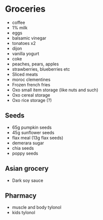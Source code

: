# Groceries

- coffee
- 1% milk
- eggs
- balsamic vinegar
- tonatoes x2
- dijon
- vanilla yogurt
- coke
- peaches, pears, apples
- strawberries, blueberries etc
- Sliced meats
- moroc clementines
- Frozen french fries
- Oxo small item storage (like nuts and such)
- Oxo cereal storage
- Oxo rice storage (?)

## Seeds

- 65g pumpkin seeds
- 45g sunflower seeds
- flax meal (13g flax seeds)
- demerara sugar
- chia seeds
- poppy seeds

## Asian grocery

- Dark soy sauce

## Pharmacy

- muscle and body tylonol
- kids tylonol